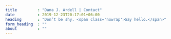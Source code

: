 ```yaml
---
title         : "Dana J. Ardell | Contact"
date          : 2019-12-23T20:17:01+06:00
heading       : "Don’t be shy. <span class='nowrap'>Say hello.</span>"
form_heading  : ""
about         : ""
---
```


